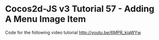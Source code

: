 Cocos2d-JS v3 Tutorial 57 - Adding A Menu Image Item
====================================================

Code for the following video tutorial http://youtu.be/6MPR_kjaWYw
